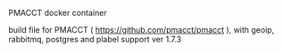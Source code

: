 PMACCT docker container

build file for PMACCT ( https://github.com/pmacct/pmacct ), with geoip, rabbitmq, postgres and plabel support
ver 1.7.3
